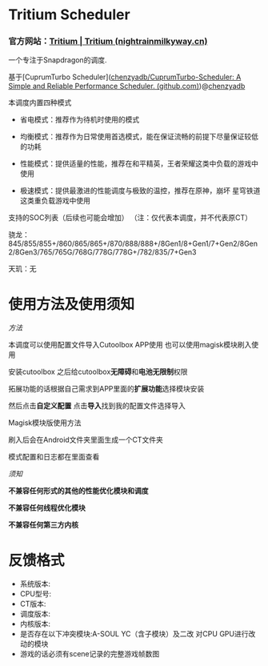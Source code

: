 # Tritium Scheduler

### 官方网站：[Tritium | Tritium (nightrainmilkyway.cn)](https://tritium.nightrainmilkyway.cn/)

一个专注于Snapdragon的调度.

基于[CuprumTurbo Scheduler]([chenzyadb/CuprumTurbo-Scheduler: A Simple and Reliable Performance Scheduler. (github.com)](https://github.com/chenzyadb/CuprumTurbo-Scheduler))@[chenzyadb](https://github.com/chenzyadb)

本调度内置四种模式

- 省电模式：推荐作为待机时使用的模式

- 均衡模式：推荐作为日常使用首选模式，能在保证流畅的前提下尽量保证较低的功耗

- 性能模式：提供适量的性能，推荐在和平精英，王者荣耀这类中负载的游戏中使用

- 极速模式：提供最激进的性能调度与极致的温控，推荐在原神，崩坏 星穹铁道这类重负载游戏中使用

支持的SOC列表（后续也可能会增加）
（注：仅代表本调度，并不代表原CT）

骁龙：845/855/855+/860/865/865+/870/888/888+/8Gen1/8+Gen1/7+Gen2/8Gen2/8Gen3/765/765G/768G/778G/778G+/782/835/7+Gen3

天玑：无

# 使用方法及使用须知
*方法*

本调度可以使用配置文件导入Cutoolbox APP使用 也可以使用magisk模块刷入使用

安装cutoolbox 之后给cutoolbox**无障碍**和**电池无限制**权限

拓展功能的话根据自己需求到APP里面的**扩展功能**选择模块安装

然后点击**自定义配置** 点击**导入**找到我的配置文件选择导入

Magisk模块版使用方法 

刷入后会在Android文件夹里面生成一个CT文件夹 

模式配置和日志都在里面查看


*须知*

**不兼容任何形式的其他的性能优化模块和调度**

**不兼容任何线程优化模块**

**不兼容任何第三方内核**


# 反馈格式

- 系统版本:
- CPU型号:
- CT版本:
- 调度版本:
- 内核版本:
- 是否存在以下冲突模块:A-SOUL YC（含子模块）及二改 对CPU GPU进行改动的模块
- 游戏的话必须有scene记录的完整游戏帧数图
